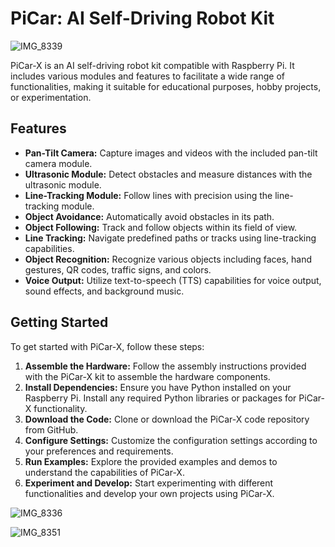 # PiCar: AI Self-Driving Robot Kit

![IMG_8339](https://github.com/ryan-griego/picar/assets/5881314/043c0329-58f6-4dcc-a8b8-01c49fc826a5)


PiCar-X is an AI self-driving robot kit compatible with Raspberry Pi. It includes various modules and features to facilitate a wide range of functionalities, making it suitable for educational purposes, hobby projects, or experimentation.

## Features

- **Pan-Tilt Camera:** Capture images and videos with the included pan-tilt camera module.
- **Ultrasonic Module:** Detect obstacles and measure distances with the ultrasonic module.
- **Line-Tracking Module:** Follow lines with precision using the line-tracking module.
- **Object Avoidance:** Automatically avoid obstacles in its path.
- **Object Following:** Track and follow objects within its field of view.
- **Line Tracking:** Navigate predefined paths or tracks using line-tracking capabilities.
- **Object Recognition:** Recognize various objects including faces, hand gestures, QR codes, traffic signs, and colors.
- **Voice Output:** Utilize text-to-speech (TTS) capabilities for voice output, sound effects, and background music.

## Getting Started

To get started with PiCar-X, follow these steps:

1. **Assemble the Hardware:** Follow the assembly instructions provided with the PiCar-X kit to assemble the hardware components.
2. **Install Dependencies:** Ensure you have Python installed on your Raspberry Pi. Install any required Python libraries or packages for PiCar-X functionality.
3. **Download the Code:** Clone or download the PiCar-X code repository from GitHub.
4. **Configure Settings:** Customize the configuration settings according to your preferences and requirements.
5. **Run Examples:** Explore the provided examples and demos to understand the capabilities of PiCar-X.
6. **Experiment and Develop:** Start experimenting with different functionalities and develop your own projects using PiCar-X.

![IMG_8336](https://github.com/ryan-griego/picar/assets/5881314/8a205cbd-160d-4fb6-b245-82bd956211a5)


![IMG_8351](https://github.com/ryan-griego/picar/assets/5881314/a0476327-11f0-4fea-9b9b-a0f14cc21739)
